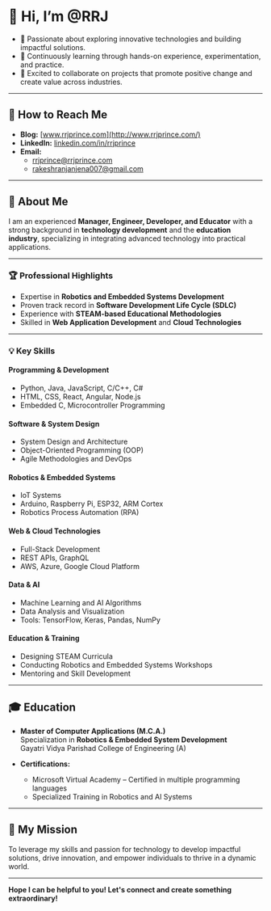 # 👋 Hi, I’m @RRJ  

- 👀 Passionate about exploring innovative technologies and building impactful solutions.  
- 🌱 Continuously learning through hands-on experience, experimentation, and practice.  
- 💞️ Excited to collaborate on projects that promote positive change and create value across industries.  

---

## 🔗 How to Reach Me  
- **Blog:** [www.rrjprince.com](http://www.rrjprince.com/)  
- **LinkedIn:** [linkedin.com/in/rrjprince](https://www.linkedin.com/in/rrjprince/)  
- **Email:**  
  - [rrjprince@rrjprince.com](mailto:rrjprince@rrjprince.com)  
  - [rakeshranjanjena007@gmail.com](mailto:rakeshranjanjena007@gmail.com)  

---

## 📜 About Me  

I am an experienced **Manager, Engineer, Developer, and Educator** with a strong background in **technology development** and the **education industry**, specializing in integrating advanced technology into practical applications.  

---

### 🏆 Professional Highlights  
- Expertise in **Robotics and Embedded Systems Development**  
- Proven track record in **Software Development Life Cycle (SDLC)**  
- Experience with **STEAM-based Educational Methodologies**  
- Skilled in **Web Application Development** and **Cloud Technologies**  

---

### 💡 Key Skills  

#### **Programming & Development**  
- Python, Java, JavaScript, C/C++, C#  
- HTML, CSS, React, Angular, Node.js  
- Embedded C, Microcontroller Programming  

#### **Software & System Design**  
- System Design and Architecture  
- Object-Oriented Programming (OOP)  
- Agile Methodologies and DevOps  

#### **Robotics & Embedded Systems**  
- IoT Systems  
- Arduino, Raspberry Pi, ESP32, ARM Cortex  
- Robotics Process Automation (RPA)  

#### **Web & Cloud Technologies**  
- Full-Stack Development  
- REST APIs, GraphQL  
- AWS, Azure, Google Cloud Platform  

#### **Data & AI**  
- Machine Learning and AI Algorithms  
- Data Analysis and Visualization  
- Tools: TensorFlow, Keras, Pandas, NumPy  

#### **Education & Training**  
- Designing STEAM Curricula  
- Conducting Robotics and Embedded Systems Workshops  
- Mentoring and Skill Development  

---

## 🎓 Education  

- **Master of Computer Applications (M.C.A.)**  
  Specialization in **Robotics & Embedded System Development**  
  Gayatri Vidya Parishad College of Engineering (A)  

- **Certifications:**  
  - Microsoft Virtual Academy – Certified in multiple programming languages  
  - Specialized Training in Robotics and AI Systems  

---

## 🌟 My Mission  

To leverage my skills and passion for technology to develop impactful solutions, drive innovation, and empower individuals to thrive in a dynamic world.  

---

**Hope I can be helpful to you! Let's connect and create something extraordinary!**  
